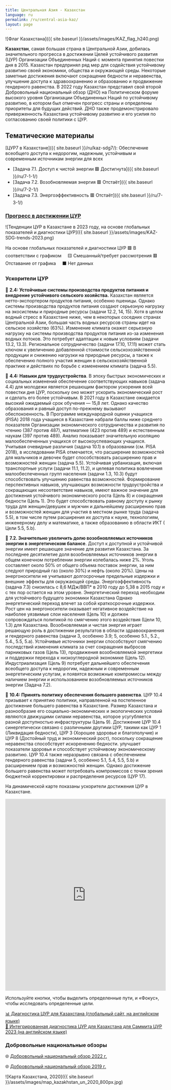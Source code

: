 ```yaml
---
title: Центральная Азия - Казахстан
language: ru
permalink: /ru/central-asia-kaz/
layout: page
---
```


![Флаг Казахстана]({{ site.baseurl }}/assets/images/KAZ_flag_h240.png) 

**Казахстан**, самая большая страна в Центральной Азии, добилась значительного прогресса в достижении Целей устойчивого развития (ЦУР) Организации Объединенных Наций с момента принятия повестки дня в 2015. Казахстан предпринял ряд мер для содействия устойчивому развитию своей экономики, общества и окружающей среды. Некоторые заметные достижения включают сокращение бедности и неравенства, улучшение доступа к здравоохранению и образованию и продвижение гендерного равенства. В 2022 году Казахстан представил свой второй Добровольный национальный обзор (ДНО) на Политическом форуме высокого уровня Организации Объединенных Наций по устойчивому развитию, в котором был отмечен прогресс страны и определены приоритеты для будущих действий. ДНО также продемонстрировало приверженность Казахстана устойчивому развитию и его усилия по согласованию своей политики с ЦУР.


## Тематические материалы
[ЦУР7 в Казахстане]({{ site.baseurl }}/ru/kaz-sdg7/): Обеспечение всеобщего доступа к недорогим, надежным, устойчивым и современным источникам энергии для всех
- [Задача 7.1. Доступ к чистой энергии 🟩 Достигнута]({{ site.baseurl }}/ru/7-1-1/)
- [Задача 7.2. Возобновляемая энергия 🟥 Отстаёт]({{ site.baseurl }}/ru/7-2-1/) 
- [Задача 7.3. Энергоэффективность  🟥 Отстаёт]({{ site.baseurl }}/ru/7-3-1/)

### [Прогресс в достижении ЦУР](https://data.undp.org/sdg-push-diagnostic/KAZ/sdg-trends)
![Тенденции ЦУР в Казахстане в 2023 году, на основе глобальных показателей и диагностики ЦУР]({{ site.baseurl }}/assets/images/KAZ-SDG-trends-2023.png)

На основе глобальных показателей и диагностики ЦУР 🟩 В соответствии с графиком     🟨 Смешанный/требует рассмотрения   🟥 Отставание от графика     ⬛ Нет данных

### Ускорители ЦУР

🔷 **2.4: Устойчивые системы производства продуктов питания и внедрение устойчивого сельского хозяйства.** Казахстан является нетто-экспортером продуктов питания, особенно пшеницы. Однако системы производства продуктов питания создают серьезную нагрузку на экосистемы и природные ресурсы (задачи 12.2, 14, 15).
Хотя в целом водный стресс в Казахстане ниже, чем в некоторых соседних странах Центральной Азии, большая часть водных ресурсов страны идет на сельское хозяйство (63%). Изменение климата окажет серьезную нагрузку на системы производства продуктов питания из-за изменения водных потоков. Это потребует адаптации к новым условиям (задачи 13.2, 13.3).
Региональное сотрудничество (задачи 17.10, 17.11) может стать ключом к увеличению добавленной стоимости сельскохозяйственной продукции и снижению нагрузки на природные ресурсы, а также к обеспечению полного участия женщин в сельскохозяйственной практике и действиях по борьбе с изменением климата (задача 5.5).

🔷 **4.4: Навыки для трудоустройства**. В эпоху быстрых экономических и социальных изменений обеспечение соответствующих навыков (задача 4.4) для молодежи является решающим фактором ускорения всей повестки дня ЦУР, поскольку оно может ускорить экономический рост и сделать его более устойчивым. В 2021 году в Казахстане ожидается высокий ожидаемый срок обучения — 15,8 лет. Однако качество образования и равный доступ по-прежнему вызывают обеспокоенность. В Программе международной оценки учащихся (PISA) 2018 года учащиеся в Казахстане набрали баллы ниже среднего показателя Организации экономического сотрудничества и развития по чтению (387 против 487), математике (423 против 489) и естественным наукам (397 против 489). Анализ показывает значительную изоляцию малообеспеченных учащихся от высокоуспевающих учащихся.
Учитывая очевидные различия (задача 10.1) в образовании (см. PISA 2018), в исследовании PISA отмечается, что расширение возможностей для мальчиков и девочек будет способствовать расширению прав и возможностей женщин (задача 5.5). Устойчивая урбанизация, включая транспортные услуги (задачи 11.1, 11.2), и целевая политика вовлечения малообеспеченных групп населения (задачи 1.3, 10.3) будут способствовать улучшению равенства возможностей.
Формирование перспективных навыков, улучшающих возможности трудоустройства и сокращающих несоответствие навыков, имеют важное значение для достижения устойчивого экономического роста (Цель 8) и сокращения бедности (Цель 1). Это будет способствовать равному доступу к рынку труда для женщин/девушек и мужчин и дальнейшему расширению прав и возможностей женщин для участия в местном рынке труда (задача 5.5), в том числе путем расширения их доступа к науке, технологиям, инженерному делу и математике, а также образованию в области ИКТ ( Цели 5.5, 5.b).

🔷 **7.2. Значительно увеличить долю возобновляемых источников энергии в энергетическом балансе**. Доступ к доступной и устойчивой энергии имеет решающее значение для развития Казахстана. За последнее десятилетие доля возобновляемых источников энергии в общем конечном потреблении энергии колебалась ниже 2%. Уголь составляет около 50% от общего объема поставок энергии, за ним следуют природный газ (около 30%) и нефть (около 20%). Цены на энергоносители не учитывают долгосрочные предельные издержки и внешние эффекты для окружающей среды. Энергоэффективность (задача 7.3) снизилась с 8,6 МДж/ВВП\* в 2010 году до 5,38 в 2015 году и с тех пор остается на этом уровне. Энергетический переход необходим для устойчивого будущего экономики Казахстана
Однако энергетический переход влечет за собой краткосрочные издержки. Рост цен на энергоносители оказывает негативное воздействие на наиболее уязвимые слои населения (Цель 10) и должен сопровождаться политикой по смягчению этого воздействия (Цели 10, 1.3) для Казахстана.
Возобновляемая и чистая энергия играет решающую роль в достижении результатов в области здравоохранения и гендерного равенства (задачи 3, особенно 3.9; 5, особенно 5.1., 5.2., 5.4., 5.5, 5.a). Устойчивые источники энергии способствуют смягчению последствий изменения климата за счет сокращения выбросов парниковых газов (Цель 13), продвижения возобновляемой энергетики и поддержки перехода к низкоуглеродной экономике (Цель 12).
Индустриализация (Цель 9) потребует дальнейшего обеспечения всеобщего доступа к недорогим, надежным и современным энергетическим услугам, и появятся возможные компромиссы между наличием энергии и использованием возобновляемых источников энергии (Задача 7.2).

🔷 **10.4: Принять политику обеспечения большего равенства**. ЦУР 10.4 призывает к принятию политики, направленной на постепенное достижение большего равенства в Казахстане. Размер Казахстана и разнообразие его социально-экономических и экологических условий являются движущими силами неравенства, которое усугубляется разной доступностью инфраструктуры (Цель 9).
Достижение ЦУР 10.4 синергетически связано с различными другими ЦУР, такими как ЦУР 1 (Ликвидация бедности), ЦУР 3 (Хорошее здоровье и благополучие) и ЦУР 8 (Достойный труд и экономический рост), поскольку сокращение неравенства способствует искоренению бедности. улучшает показатели здоровья и способствует устойчивому экономическому развитию. ЦУР 10.4 также неразрывно связана с обеспечением гендерного равенства (задачи 5, особенно 5.1, 5.4, 5.5, 5.b) и расширением прав и возможностей женщин.
Однако достижение большего равенства может потребовать компромиссов с точки зрения бюджетной корректировки и распределения ресурсов (ЦУР 17).




На динамической карте показаны ускорители достижения ЦУР в Казахстане.

<iframe src="https://embed.kumu.io/2641668c40b8a7e162cb6a129dd76b90" width="100%" height="600"frameborder="0"></iframe>

Используйте кнопки, чтобы выделить определенные пути, и «Фокус», чтобы исследовать определенные цели.



[📊 Диагностика ЦУР для Казахстана (глобальный сайт, на английском языке)](https://sdgdiagnostics.data.undp.org/KAZ)  
[📑 Интегрированная диагностика ЦУР для Казахстана для Саммита ЦУР 2023 (на английском языке)](https://sdgigeneralstorage.blob.core.windows.net/sdg-push/InsightReports/UNDP%20-%20SDG%20KAZ.pdf)



### Добровольные национальные обзоры

🌐 [Добровольный национальный обзор 2022 г.](https://hlpf.un.org/countries/kazakhstan/voluntary-national-review-2022)

🌐 [Добровольный национальный обзор 2019 г.](https://hlpf.un.org/countries/kazakhstan/voluntary-national-review-2019)





![Карта Казахстана, 2020]({{ site.baseurl }}/assets/images/map_kazakhstan_un_2020_800px.jpg)

